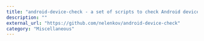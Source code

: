 ```yaml
---
title: "android-device-check - a set of scripts to check Android device security configuration"
description: ""
external_url: "https://github.com/nelenkov/android-device-check"
category: "Miscellaneous"
---
```

